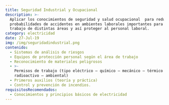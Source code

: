 ```yaml
---
title: Seguridad Industrial y Ocupacional
description: >-
  Aplicar los conocimientos de seguridad y salud ocupacional  para reducir
  probabilidades de accidentes en ambientes laborales importantes para el
  trabajo de distintas áreas y así proteger al personal laboral.
category: electricidad
date: 27-Jul-19
img: /img/seguridadindustrial.png
contenido:
  - Sistemas de análisis de riesgos
  - Equipos de protección personal según el área de trabajo
  - Reconocimiento de materiales peligrosos
  - >-
    Permisos de trabajo (tipo eléctrico – químico – mecánico – térmico –
    radioactivo – ambiental)
  - Primeros auxilios (teoría y práctica)
  - Control y prevención de incendios.
requisitosRecomendados:
  - Conocimientos y principios básicos de electricidad
---
```


